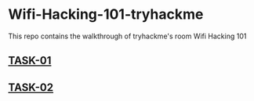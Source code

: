# Wifi-Hacking-101-tryhackme
This repo contains the walkthrough of tryhackme's room Wifi Hacking 101

## [TASK-01](https://github.com/effaaykhan/Wifi-Hacking-101-tryhackme/blob/main/Task-01%3A%20Introduction)

## [TASK-02](https://github.com/effaaykhan/Wifi-Hacking-101-tryhackme/blob/main/Task-02%3A%20You're%20being%20watched%20-%20Capturing%20packets%20to%20attack)
